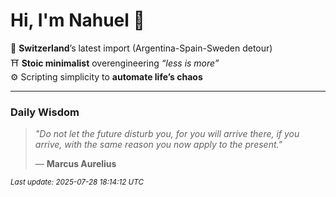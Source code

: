 # Hi, I'm Nahuel :tiger:

📍 **Switzerland**’s latest import (Argentina-Spain-Sweden detour)  
⛩️ **Stoic minimalist** overengineering *“less is more”*  
⚙️ Scripting simplicity to **automate life’s chaos**

---

### Daily Wisdom
> _"Do not let the future disturb you, for you will arrive there, if you arrive, with the same reason you now apply to the present."_  
>
> — **Marcus Aurelius**

<sub>*Last update: 2025-07-28 18:14:12 UTC*</sub>

